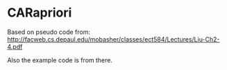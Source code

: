 # CARapriori

Based on pseudo code from:
http://facweb.cs.depaul.edu/mobasher/classes/ect584/Lectures/Liu-Ch2-4.pdf

Also the example code is from there.
